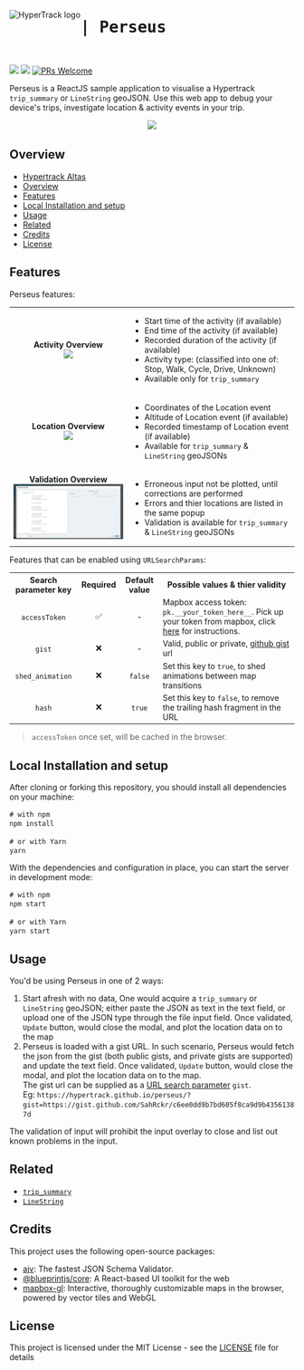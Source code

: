 <div name="ht-perseus" style="display: flex; align-items: center">
  <img src="https://www.hypertrack.com/green.eeca143346e01b96d600.svg" alt="HyperTrack logo" title="HyperTrack" align="left" style="marmargin-right: 0.5rem" height="40" />
  <h1 align="left" style="font-family: monospace;"> | Perseus </h1> 
</div>
<br/>

![](https://img.shields.io/david/hypertrack/perseus?style=flat-square) ![](https://img.shields.io/github/license/hypertrack/perseus?style=flat-square) [![PRs Welcome](https://img.shields.io/badge/PRs-welcome-brightgreen.svg?style=flat-square)](http://makeapullrequest.com)

Perseus is a ReactJS sample application to visualise a Hypertrack `trip_summary` or `LineString` geoJSON. Use this web app to debug your device's trips, investigate location & activity events in your trip.

<!-- > 💬 [Check out the blog post about Perseus here](__BLOG_POST_LINK_HERE__) -->

<p align="center">
  <img src="public/perseus_demo.gif" />
</p>

## Overview

- [Hypertrack Altas](#ht-perseus)
- [Overview](#overview)
- [Features](#features)
- [Local Installation and setup](#local-installation-and-setup)
- [Usage](#usage)
- [Related](#related)
- [Credits](#credits)
- [License](#license)

## Features

Perseus features:

<table>
  <tr>
    <td align="center"><b>Activity Overview</b><br /><img src="public/activity_peek.png" width="350"/></td>
    <td><ul>    
      <li>Start time of the activity (if available)</li>
      <li>End time of the activity (if available)</li>
      <li>Recorded duration of the activity (if available)</li>
      <li>Activity type: (classified into one of: Stop, Walk, Cycle, Drive, Unknown)</li>
      <li>Available only for <code>trip_summary</code></li>
    </ul></td>
  </tr>
  <tr>
    <td align="center"><b>Location Overview</b><br /><img src="public/location_peek.png" width="350"/></td>
    <td><ul>
      <li>Coordinates of the Location event</li>
      <li>Altitude of Location event (if available)</li>
      <li>Recorded timestamp of Location event (if available)</li>
      <li>Available for <code>trip_summary</code> & <code>LineString</code> geoJSONs</li>
    </ul></td>
  </tr>
  <tr>
    <td align="center"><b>Validation Overview</b><br /><img src="public/linestring_data_validation.png" width="350"/></td>
    <td><ul>
      <li>Erroneous input not be plotted, until corrections are performed</li>
      <li>Errors and thier locations are listed in the same popup</li>
      <li>Validation is available for <code>trip_summary</code> & <code>LineString</code> geoJSONs</li>
    </ul></td>
  </tr>
</table>

Features that can be enabled using `URLSearchParams`:

<table>
  <tr>
    <th>Search parameter key</th>
    <th>Required</th>
    <th>Default value</th>
    <th>Possible values & thier validity</th>
  </tr>
  <tr>
    <td align="center"><code>accessToken</code></td>
    <td align="center">✅</td>
    <td align="center">-</td>
    <td>
      Mapbox access token: <code>pk.__your_token_here__</code>. Pick up your token from mapbox, click <a href="https://docs.mapbox.com/accounts/overview/tokens/#mapbox-account-dashboard">here</a> for instructions.
    </td>
  </tr>
  <tr>
    <td align="center"><code>gist</code></td>
    <td align="center">❌</td>
    <td align="center">-</td>
    <td>Valid, public or private, <a href="https://help.github.com/en/github/writing-on-github/creating-gists#creating-a-gist">github gist</a> url</td>
  </tr>
  <tr>
    <td align="center"><code>shed_animation</code></td>
    <td align="center">❌</td>
    <td align="center"><code>false</code></td>
    <td>Set this key to <code>true</code>, to shed animations between map transitions</td>
  </tr>
  <tr>
    <td align="center"><code>hash</code></td>
    <td align="center">❌</td>
    <td align="center"><code>true</code></td>
    <td>Set this key to <code>false</code>, to remove the trailing hash fragment in the URL</td>
  </tr>
</table>

> `accessToken` once set, will be cached in the browser.

## Local Installation and setup

After cloning or forking this repository, you should install all dependencies on your machine:

```shell
# with npm
npm install

# or with Yarn
yarn
```

With the dependencies and configuration in place, you can start the server in development mode:

```shell
# with npm
npm start

# or with Yarn
yarn start
```

## Usage

You'd be using Perseus in one of 2 ways:

1. Start afresh with no data, One would acquire a `trip_summary` or `LineString` geoJSON; either paste the JSON as text in the text field, or upload one of the JSON type through the file input field. Once validated, `Update` button, would close the modal, and plot the location data on to the map
2. Perseus is loaded with a gist URL. In such scenario, Perseus would fetch the json from the gist (both public gists, and private gists are supported) and update the text field. Once validated, `Update` button, would close the modal, and plot the location data on to the map. <br/> The gist url can be supplied as a [URL search parameter](https://developer.mozilla.org/en-US/docs/Web/API/URLSearchParams) `gist`. <br/> Eg: `https://hypertrack.github.io/perseus/?gist=https://gist.github.com/SahRckr/c6ee0dd9b7bd605f8ca9d9b43561387d`

The validation of input will prohibit the input overlay to close and list out known problems in the input.

## Related

- [`trip_summary`](https://docs.hypertrack.com/#guides-apis-usage-trips-review-trip-summaries)
- [`LineString`](https://tools.ietf.org/html/rfc7946#section-3.1.4)

## Credits

This project uses the following open-source packages:

- [ajv](https://github.com/epoberezkin/ajv): The fastest JSON Schema Validator.
- [@blueprintjs/core](https://github.com/palantir/blueprint): A React-based UI toolkit for the web
- [mapbox-gl](https://github.com/mapbox/mapbox-gl-js): Interactive, thoroughly customizable maps in the browser, powered by vector tiles and WebGL

## License

This project is licensed under the MIT License - see the [LICENSE](LICENSE) file for details
